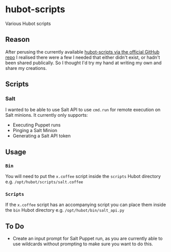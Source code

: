 # hubot-scripts

Various Hubot scripts

## Reason

After perusing the currently available [hubot-scripts via the official GitHub repo](https://github.com/hubot-scripts) I realised there were a few I needed that either didn't exist, or hadn't been shared publically. So I thought I'd try my hand at writing my own and share my creations.

## Scripts

### Salt

I wanted to be able to use Salt API to use `cmd.run` for remote execution on Salt minions. It currently only supports:

- Executing Puppet runs
- Pinging a Salt Minion
- Generating a Salt API token


## Usage

### `Bin`

You will need to put the `x.coffee` script inside the `scripts` Hubot directory e.g. `/opt/hubot/scripts/salt.coffee`


### `Scripts`

If the `x.coffee` script has an accompanying script you can place them inside the `bin` Hubot directory e.g. `/opt/hubot/bin/salt_api.py`


## To Do

- Create an input prompt for Salt Puppet run, as you are currently able to use wildcards without prompting to make sure you want to do this.
